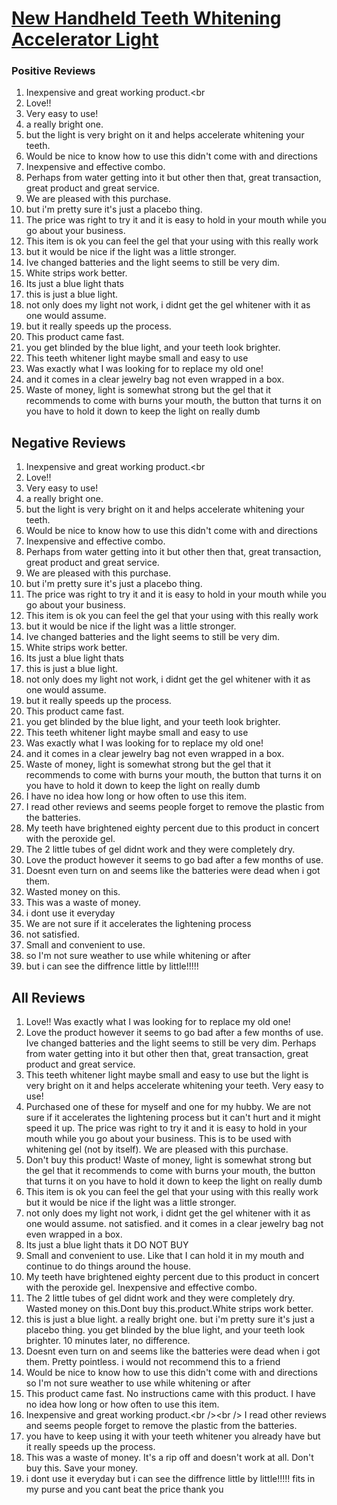 # [New Handheld Teeth Whitening Accelerator Light](https://products.checkmycream.com/products/New-Handheld-Teeth-Whitening-Accelerator-Light.html)

### Positive Reviews

<ol>
      <li>Inexpensive and great working product.&lt;br</li>
      <li>Love!!</li>
      <li>Very easy to use!</li>
      <li>a really bright one.</li>
      <li>but the light is very bright on it and helps accelerate whitening your teeth.</li>
      <li>Would be nice to know how to use this didn&#x27;t come with and directions</li>
      <li>Inexpensive and effective combo.</li>
      <li>Perhaps from water getting into it but other then that, great transaction, great product and great service.</li>
      <li>We are pleased with this purchase.</li>
      <li>but i&#x27;m pretty sure it&#x27;s just a placebo thing.</li>
      <li>The price was right to try it and it is easy to hold in your mouth while you go about your business.  </li>
      <li>This item is ok you can feel the gel that your using with this really work</li>
      <li>but it would be nice if the light was a little stronger.</li>
      <li>Ive changed batteries and the light seems to still be very dim.</li>
      <li>White strips work better.</li>
      <li>Its just a blue light thats</li>
      <li>this is just a blue light.</li>
      <li>not only does my light not work, i didnt get the gel whitener with it as one would assume.</li>
      <li>but it really speeds up the process.</li>
      <li>This product came fast.</li>
      <li>you get blinded by the blue light, and your teeth look brighter.</li>
      <li>This teeth whitener light maybe small and easy to use</li>
      <li>Was exactly what I was looking for to replace my old one!</li>
      <li>and it comes in a clear  jewelry bag not even wrapped in a box.</li>
      <li>Waste of money, light is somewhat strong but the gel that it recommends to come with burns your mouth, the button that turns it on you have to hold it down to keep the light on really dumb</li>
</ol>


<h2>Negative Reviews</h2>
<ol>
<li> Inexpensive and great working product.&lt;br</li>
<li> Love!!</li>
<li> Very easy to use!</li>
<li> a really bright one.</li>
<li> but the light is very bright on it and helps accelerate whitening your teeth.</li>
<li> Would be nice to know how to use this didn&#x27;t come with and directions</li>
<li> Inexpensive and effective combo.</li>
<li> Perhaps from water getting into it but other then that, great transaction, great product and great service.</li>
<li> We are pleased with this purchase.</li>
<li> but i&#x27;m pretty sure it&#x27;s just a placebo thing.</li>
<li> The price was right to try it and it is easy to hold in your mouth while you go about your business.  </li>
<li> This item is ok you can feel the gel that your using with this really work</li>
<li> but it would be nice if the light was a little stronger.</li>
<li> Ive changed batteries and the light seems to still be very dim.</li>
<li> White strips work better.</li>
<li> Its just a blue light thats</li>
<li> this is just a blue light.</li>
<li> not only does my light not work, i didnt get the gel whitener with it as one would assume.</li>
<li> but it really speeds up the process.</li>
<li> This product came fast.</li>
<li> you get blinded by the blue light, and your teeth look brighter.</li>
<li> This teeth whitener light maybe small and easy to use</li>
<li> Was exactly what I was looking for to replace my old one!</li>
<li> and it comes in a clear  jewelry bag not even wrapped in a box.</li>
<li> Waste of money, light is somewhat strong but the gel that it recommends to come with burns your mouth, the button that turns it on you have to hold it down to keep the light on really dumb</li>
<li> I have no idea how long or how often to use this item.</li>
<li> I read other reviews and seems people forget to remove the plastic from the batteries.</li>
<li> My teeth have brightened eighty percent due to this product in concert with the peroxide gel.</li>
<li> The 2 little tubes of gel didnt work and they were completely dry.</li>
<li> Love the product however it seems to go bad after a few months of use.</li>
<li> Doesnt even turn on and seems like the batteries were dead when i got them.</li>
<li> Wasted money on this.</li>
<li> This was a waste of money.</li>
<li> i dont use it everyday</li>
<li> We are not sure if it accelerates the lightening process</li>
<li> not satisfied.</li>
<li> Small and convenient to use.</li>
<li> so I&#x27;m not sure weather to use while whitening or after</li>
<li> but i can see the diffrence little by little!!!!!</li>
</ol>

<h2>All Reviews</h2>

<ol>
    <li> Love!! Was exactly what I was looking for to replace my old one!</li>
    <li> Love the product however it seems to go bad after a few months of use. Ive changed batteries and the light seems to still be very dim. Perhaps from water getting into it but other then that, great transaction, great product and great service.</li>
    <li> This teeth whitener light maybe small and easy to use but the light is very bright on it and helps accelerate whitening your teeth. Very easy to use!</li>
    <li> Purchased one of these for myself and one for my hubby.  We are not sure if it accelerates the lightening process but it can&#x27;t hurt and it might speed it up.  The price was right to try it and it is easy to hold in your mouth while you go about your business.  This is to be used with whitening gel (not by itself).  We are pleased with this purchase.</li>
    <li> Don&#x27;t buy this product! Waste of money, light is somewhat strong but the gel that it recommends to come with burns your mouth, the button that turns it on you have to hold it down to keep the light on really dumb</li>
    <li> This item is ok you can feel the gel that your using with this really work but it would be nice if the light was a little stronger.</li>
    <li> not only does my light not work, i didnt get the gel whitener with it as one would assume. not satisfied. and it comes in a clear  jewelry bag not even wrapped in a box.</li>
    <li> Its just a blue light thats it DO NOT BUY</li>
    <li> Small and convenient to use. Like that I can hold it in my mouth and continue to do things around the house.</li>
    <li> My teeth have brightened eighty percent due to this product in concert with the peroxide gel. Inexpensive and effective combo.</li>
    <li> The 2 little tubes of gel didnt work and they were completely dry. Wasted money on this.Dont buy this.product.White strips work better.</li>
    <li> this is just a blue light. a really bright one. but i&#x27;m pretty sure it&#x27;s just a placebo thing. you get blinded by the blue light, and your teeth look brighter. 10 minutes later, no difference.</li>
    <li> Doesnt even turn on and seems like the batteries were dead when i got them. Pretty pointless. i would not recommend this to a friend</li>
    <li> Would be nice to know how to use this didn&#x27;t come with and directions so I&#x27;m not sure weather to use while whitening or after</li>
    <li> This product came fast. No instructions came with this product. I have no idea how long or how often to use this item.</li>
    <li> Inexpensive and great working product.&lt;br /&gt;&lt;br /&gt; I read other reviews and seems people forget to remove the plastic from the batteries.</li>
    <li> you have to keep using it with your teeth whitener you already have but it really speeds up the process.</li>
    <li> This was a waste of money. It&#x27;s a rip off and doesn&#x27;t work at all. Don&#x27;t buy this. Save your money.</li>
    <li> i dont use it everyday but i can see the diffrence little by little!!!!! fits in my purse and you cant beat the price thank you</li>
</ol>





